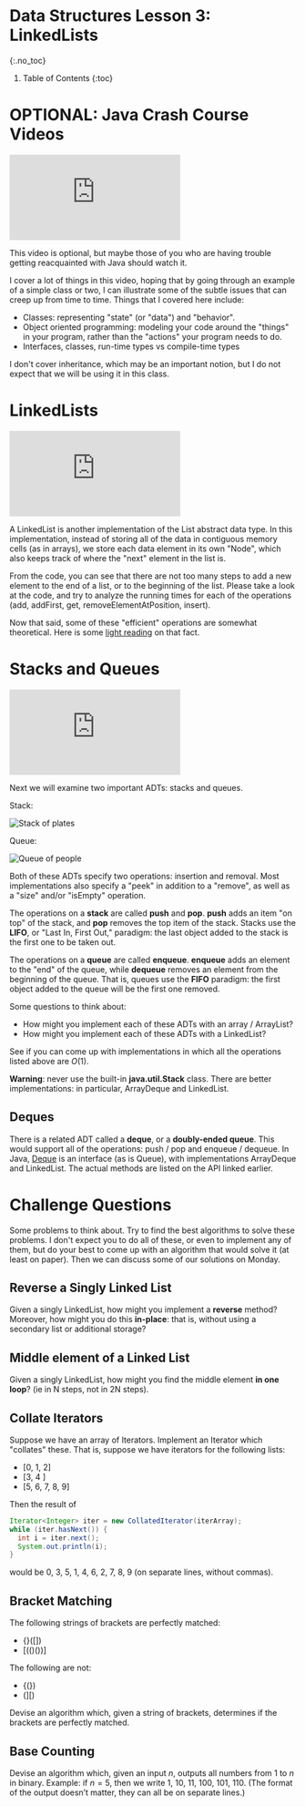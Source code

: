 # Data Structures Lesson 3: LinkedLists
{:.no_toc}

1. Table of Contents
{:toc}

# OPTIONAL: Java Crash Course Videos

<div class="youtube-container">
<iframe src="https://www.youtube.com/embed/3cptnJBqYx8" frameborder="0" allow="accelerometer; autoplay; clipboard-write; encrypted-media; gyroscope; picture-in-picture" allowfullscreen></iframe>
</div>

This video is optional, but maybe those of you who are having trouble getting reacquainted with Java should watch it.

I cover a lot of things in this video, hoping that by going through an example of a simple class or two, I can illustrate some of the subtle issues that can creep up from time to time. Things that I covered here include:

* Classes: representing "state" (or "data") and "behavior".
* Object oriented programming: modeling your code around the "things" in your program, rather than the "actions" your program needs to do.
* Interfaces, classes, run-time types vs compile-time types

I don't cover inheritance, which may be an important notion, but I do not expect that we will be using it in this class.

# LinkedLists

<div class="youtube-container">
<iframe src="https://www.youtube.com/embed/cwQ3A2mS6PY" frameborder="0" allow="accelerometer; autoplay; clipboard-write; encrypted-media; gyroscope; picture-in-picture" allowfullscreen></iframe>
</div>

A LinkedList is another implementation of the List abstract data type. In this implementation, instead of storing all of the data in contiguous memory cells (as in arrays), we store each data element in its own "Node", which also keeps track of where the "next" element in the list is.

From the code, you can see that there are not too many steps to add a new element to the end of a list, or to the beginning of the list. Please take a look at the code, and try to analyze the running times for each of the operations (add, addFirst, get, removeElementAtPosition, insert).

Now that said, some of these "efficient" operations are somewhat theoretical. Here is some [light reading](https://dzone.com/articles/performance-of-array-vs-linked-list-on-modern-comp) on that fact.

# Stacks and Queues

<div class="youtube-container">
<iframe src="https://www.youtube.com/embed/TUNxlSrMOaw" frameborder="0" allow="accelerometer; autoplay; clipboard-write; encrypted-media; gyroscope; picture-in-picture" allowfullscreen></iframe>
</div>

Next we will examine two important ADTs: stacks and queues.

Stack:

<img class="noreverse" alt="Stack of plates" src="stack.jpg" title="Stack of plates" />

Queue:

<img class="noreverse" alt="Queue of people" src="queue.jpeg" title="Queue of people" />

Both of these ADTs specify two operations: insertion and removal. Most implementations also specify a "peek" in addition to a "remove", as well as a "size" and/or "isEmpty" operation.

The operations on a **stack** are called **push** and **pop**. **push** adds an item "on top" of the stack, and **pop** removes the top item of the stack. Stacks use the **LIFO**, or "Last In, First Out," paradigm: the last object added to the stack is the first one to be taken out.

The operations on a **queue** are called **enqueue**. **enqueue** adds an element to the "end" of the queue, while **dequeue** removes an element from the beginning of the queue. That is, queues use the **FIFO** paradigm: the first object added to the queue will be the first one removed.

Some questions to think about:

* How might you implement each of these ADTs with an array / ArrayList?
* How might you implement each of these ADTs with a LinkedList?

See if you can come up with implementations in which all the operations listed above are $O(1)$.

**Warning**: never use the built-in **java.util.Stack** class. There are better implementations: in particular, ArrayDeque and LinkedList.

## Deques

There is a related ADT called a **deque**, or a **doubly-ended queue**. This would support all of the operations: push / pop and enqueue / dequeue. In Java, [Deque](https://docs.oracle.com/en/java/javase/15/docs/api/java.base/java/util/Deque.html) is an interface (as is Queue), with implementations ArrayDeque and LinkedList. The actual methods are listed on the API linked earlier.

# Challenge Questions

Some problems to think about. Try to find the best algorithms to solve these problems. I don't expect you to do all of these, or even to implement any of them, but do your best to come up with an algorithm that would solve it (at least on paper). Then we can discuss some of our solutions on Monday.

## Reverse a Singly Linked List

Given a singly LinkedList, how might you implement a **reverse** method? Moreover, how might you do this **in-place**: that is, without using a secondary list or additional storage?

## Middle element of a Linked List

Given a singly LinkedList, how might you find the middle element **in one loop**? (ie in N steps, not in 2N steps).

## Collate Iterators

Suppose we have an array of Iterators. Implement an Iterator which "collates" these. That is, suppose we have iterators for the following lists:

* [0, 1, 2]
* [3, 4 ]
* [5, 6, 7, 8, 9]

Then the result of

```java
Iterator<Integer> iter = new CollatedIterator(iterArray);
while (iter.hasNext()) {
  int i = iter.next();
  System.out.println(i);
}
```

would be 0, 3, 5, 1, 4, 6, 2, 7, 8, 9 (on separate lines, without commas).

## Bracket Matching

The following strings of brackets are perfectly matched:

* {}([])
* [(()())]

The following are not:

* {(})
* (][)

Devise an algorithm which, given a string of brackets, determines if the brackets are perfectly matched.

## Base Counting

Devise an algorithm which, given an input $n$, outputs all numbers from 1 to $n$ in binary. Example: if $n = 5$, then we write 1, 10, 11, 100, 101, 110. (The format of the output doesn’t matter, they can all be on separate lines.)
